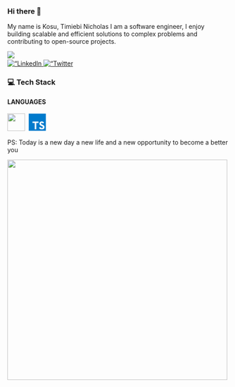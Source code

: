 ### Hi there 👋

<!--
**timiebi/timiebi** is a ✨ _special_ ✨ repository because its `README.md` (this file) appears on your GitHub profile.

Here are some ideas to get you started:

- 🔭 I’m currently working on ...
- 🌱 I’m currently learning ...
- 👯 I’m looking to collaborate on ...
- 🤔 I’m looking for help with ...
- 💬 Ask me about ...
- 📫 How to reach me: ...
- 😄 Pronouns: ...
- ⚡ Fun fact: ...
-->

My name is Kosu, Timiebi Nicholas I am a software engineer, I enjoy building scalable and efficient solutions to complex problems and contributing to open-source projects.

<div id=“header”  align=“center”>
    <img src=“https://media.giphy.com/media/3kPDmoWdBpQPNhCnUG/giphy.gif” width=“200"/>
    <div id=“badges”>
        <a href=“https://www.linkedin.com/in/ebenezer-akpas-6a0792159/”>
            <img src=“https://img.shields.io/badge/LinkedIn-blue?style=for-the-badge&logo=linkedin&logoColor=white” alt=“LinkedIn Badge”/>
        </a>
        <a href=“https://twitter.com/Ebeneze00707851”>
            <img src=“https://img.shields.io/badge/Twitter-blue?style=for-the-badge&logo=twitter&logoColor=white” alt=“Twitter Badge”/>
        </a>
    </div>
</div>

### :computer: Tech Stack
#### LANGUAGES
<div>
  <a href="https://developer.mozilla.org/en-US/docs/Web/JavaScript" target="_blank" ><img src="https://github.com/timiebi/timiebi/assets/101232013/4e808eea-e68a-435b-a00b-b9abd2f2b44f" width="40" height="40" /></a>&nbsp;
  <a href="https://www.typescriptlang.org/" target="_blank"><img src="https://github.com/devicons/devicon/blob/master/icons/typescript/typescript-original.svg" height="40" width="40" /></a>&nbsp;
</div>

<p>PS: Today is a new day a new life and a new opportunity to become a better you</p>
<div >
  <img src="https://github.com/timiebi/timiebi/assets/101232013/9fdecb81-701f-4037-b0b8-44549ee7a13a" alt="" height="500" width="500" radius="10" />
</div>
